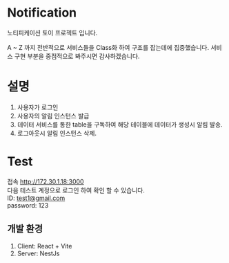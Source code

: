 

# Notification
노티피케이션 토이 프로젝트 입니다.

A ~ Z 까지 전반적으로 서비스들을 Class화 하여 구조를 잡는데에 집중했습니다.
서비스 구현 부분을 중점적으로 봐주시면 감사하겠습니다.

# 설명
1. 사용자가 로그인
2. 사용자의 알림 인스턴스 발급
3. 데이터 서비스를 통한 table을 구독하여 해당 테이블에 데이터가 생성시 알림 발송.
4. 로그아웃시 알림 인스턴스 삭제.

# Test
 접속 http://172.30.1.18:3000 <br/>
 다음 테스트 계정으로 로그인 하여 확인 할 수 있습니다.  <br/>
 ID:  test1@gmail.com <br/>
 password: 123

## 개발 환경
1. Client: React + Vite
2. Server: NestJs

